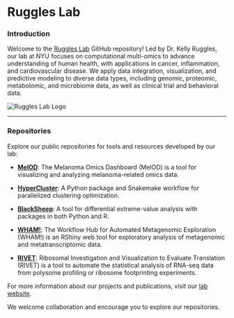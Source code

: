 # Ruggles Lab

### Introduction

Welcome to the [Ruggles Lab](https://www.ruggleslab.org) GitHub repository! Led by Dr. Kelly Ruggles, our lab at NYU focuses on computational multi-omics to advance understanding of human health, with applications in cancer, inflammation, and cardiovascular disease. We apply data integration, visualization, and predictive modeling to diverse data types, including genomic, proteomic, metabolomic, and microbiome data, as well as clinical trial and behavioral data.

![Ruggles Lab Logo](https://github.com/user-attachments/assets/ce188080-23cd-4f97-af83-88411c3f45cc)

---

### Repositories

Explore our public repositories for tools and resources developed by our lab:

- **[MelOD](https://github.com/ruggleslab/shiny-seq)**: The Melanoma Omics Dashboard (MelOD) is a tool for visualizing and analyzing melanoma-related omics data.

- **[HyperCluster](https://github.com/ruggleslab/hypercluster)**: A Python package and Snakemake workflow for parallelized clustering optimization.

- **[BlackSheep](https://github.com/ruggleslab/blackSheep)**: A tool for differential extreme-value analysis with packages in both Python and R.

- **[WHAM!](https://github.com/ruggleslab/wham)**: The Workflow Hub for Automated Metagenomic Exploration (WHAM!) is an RShiny web tool for exploratory analysis of metagenomic and metatranscriptomic data.

- **[RIVET](https://github.com/ruggleslab/rivet)**: Ribosomal Investigation and Visualization to Evaluate Translation (RIVET) is a tool to automate the statistical analysis of RNA-seq data from polysome profiling or ribosome footprinting experiments.

For more information about our projects and publications, visit our [lab website](https://www.ruggleslab.org).

We welcome collaboration and encourage you to explore our repositories.
